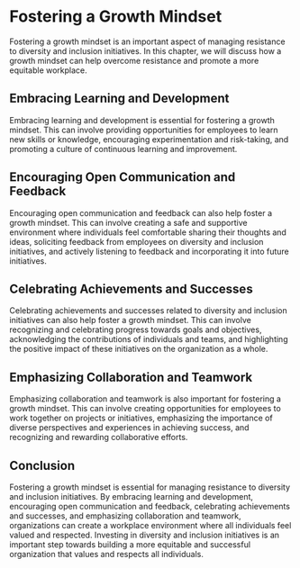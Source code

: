 Fostering a Growth Mindset
=====================================================================================

Fostering a growth mindset is an important aspect of managing resistance to diversity and inclusion initiatives. In this chapter, we will discuss how a growth mindset can help overcome resistance and promote a more equitable workplace.

Embracing Learning and Development
----------------------------------

Embracing learning and development is essential for fostering a growth mindset. This can involve providing opportunities for employees to learn new skills or knowledge, encouraging experimentation and risk-taking, and promoting a culture of continuous learning and improvement.

Encouraging Open Communication and Feedback
-------------------------------------------

Encouraging open communication and feedback can also help foster a growth mindset. This can involve creating a safe and supportive environment where individuals feel comfortable sharing their thoughts and ideas, soliciting feedback from employees on diversity and inclusion initiatives, and actively listening to feedback and incorporating it into future initiatives.

Celebrating Achievements and Successes
--------------------------------------

Celebrating achievements and successes related to diversity and inclusion initiatives can also help foster a growth mindset. This can involve recognizing and celebrating progress towards goals and objectives, acknowledging the contributions of individuals and teams, and highlighting the positive impact of these initiatives on the organization as a whole.

Emphasizing Collaboration and Teamwork
--------------------------------------

Emphasizing collaboration and teamwork is also important for fostering a growth mindset. This can involve creating opportunities for employees to work together on projects or initiatives, emphasizing the importance of diverse perspectives and experiences in achieving success, and recognizing and rewarding collaborative efforts.

Conclusion
----------

Fostering a growth mindset is essential for managing resistance to diversity and inclusion initiatives. By embracing learning and development, encouraging open communication and feedback, celebrating achievements and successes, and emphasizing collaboration and teamwork, organizations can create a workplace environment where all individuals feel valued and respected. Investing in diversity and inclusion initiatives is an important step towards building a more equitable and successful organization that values and respects all individuals.
